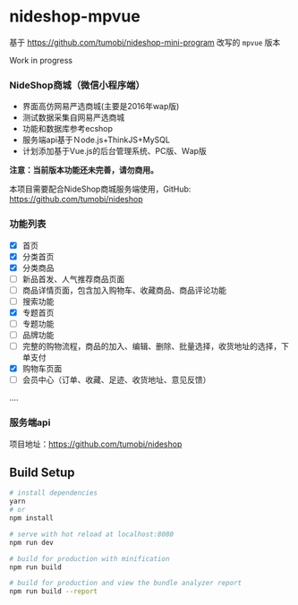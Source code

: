 # nideshop-mpvue

基于 <https://github.com/tumobi/nideshop-mini-program> 改写的 `mpvue` 版本

Work in progress

### NideShop商城（微信小程序端）

+ 界面高仿网易严选商城(主要是2016年wap版)
+ 测试数据采集自网易严选商城
+ 功能和数据库参考ecshop
+ 服务端api基于Ｎode.js+ThinkJS+MySQL
+ 计划添加基于Vue.js的后台管理系统、PC版、Ｗap版

**注意：当前版本功能还未完善，请勿商用。**

本项目需要配合NideShop商城服务端使用，GitHub: <https://github.com/tumobi/nideshop>

### 功能列表

- [x] 首页
- [x] 分类首页
- [x] 分类商品
- [ ] 新品首发、人气推荐商品页面
- [ ] 商品详情页面，包含加入购物车、收藏商品、商品评论功能
- [ ] 搜索功能
- [x] 专题首页
- [ ] 专题功能
- [ ] 品牌功能
- [ ] 完整的购物流程，商品的加入、编辑、删除、批量选择，收货地址的选择，下单支付
- [x] 购物车页面
- [ ] 会员中心（订单、收藏、足迹、收货地址、意见反馈）

....

### 服务端api

项目地址：https://github.com/tumobi/nideshop

## Build Setup

``` bash
# install dependencies
yarn
# or
npm install

# serve with hot reload at localhost:8080
npm run dev

# build for production with minification
npm run build

# build for production and view the bundle analyzer report
npm run build --report
```